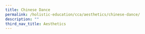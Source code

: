 ```yaml
---
title: Chinese Dance
permalink: /holistic-education/cca/aesthetics/chinese-dance/
description: ""
third_nav_title: Aesthetics
---
```

